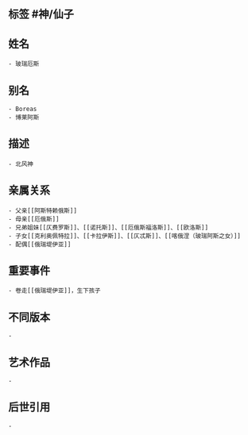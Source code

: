 ## 标签  #神/仙子
## 姓名
	- 玻瑞厄斯
## 别名
	- Boreas
	- 博莱阿斯
## 描述
	- 北风神
## 亲属关系
	- 父亲[[阿斯特赖俄斯]]
	- 母亲[[厄俄斯]]
	- 兄弟姐妹[[仄费罗斯]]、[[诺托斯]]、[[厄俄斯福洛斯]]、[[欧洛斯]]
	- 子女[[克利奥佩特拉]]、[[卡拉伊斯]]、[[仄忒斯]]、[[喀俄涅（玻瑞阿斯之女）]]
	- 配偶[[俄瑞堤伊亚]]
## 重要事件
	- 卷走[[俄瑞堤伊亚]]，生下孩子
## 不同版本
	-
## 艺术作品
	-
## 后世引用
	-
